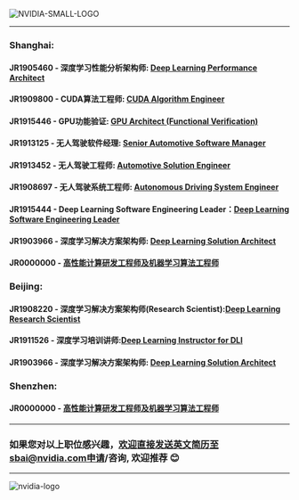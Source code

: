 ![NVIDIA-SMALL-LOGO](https://www.nvidia.com/etc/designs/nvidiaGDC/clientlibs_base/images/NVIDIA-Logo.svg)
____
### Shanghai:
#### JR1905460 - 深度学习性能分析架构师: [Deep Learning Performance Architect](/深度学习性能分析架构师.md)
#### JR1909800 - CUDA算法工程师: [CUDA Algorithm Engineer](/CUDA_Algorithm_Engineer.md)
#### JR1915446 - GPU功能验证: [GPU Architect (Functional Verification)](/GPU_Architect.md)
        
#### JR1913125 - 无人驾驶软件经理: [Senior Automotive Software Manager](Senior_Automotive_Software_Manager.md)
#### JR1913452 - 无人驾驶工程师: [Automotive Solution Engineer](/Automotive_Solution_Engineer.md)
#### JR1908697 - 无人驾驶系统工程师: [Autonomous Driving System Engineer](/无人驾驶系统工程师.md)

#### JR1915444 - Deep Learning Software Engineering Leader：[Deep Learning Software Engineering Leader](Deep_Learning_Software_Engineering_Leader.md)
#### JR1903966 - 深度学习解决方案架构师: [Deep Learning Solution Architect](/深度学习解决方案架构师.md)
#### JR0000000 - [高性能计算研发工程师及机器学习算法工程师](/高性能计算研发工程师及机器学习算法工程师.md)

### Beijing:
#### JR1908220 - 深度学习解决方案架构师(Research Scientist):[Deep Learning Research Scientist](/深度学习解决方案架构师(Research).md)
#### JR1911526 - 深度学习培训讲师:[Deep Learning Instructor for DLI](/深度学习培训讲师.md)
#### JR1903966 - 深度学习解决方案架构师: [Deep Learning Solution Architect](/深度学习解决方案架构师.md)

### Shenzhen:
#### JR0000000 - [高性能计算研发工程师及机器学习算法工程师](/高性能计算研发工程师及机器学习算法工程师.md)

____
### 如果您对以上职位感兴趣，欢迎直接发送英文简历至sbai@nvidia.com申请/咨询, 欢迎推荐 :blush:
____
![nvidia-logo](https://blogs.nvidia.com/wp-content/uploads/2018/04/23-deepcore-orbit-star.jpg)
